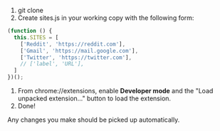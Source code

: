 1. git clone
1. Create sites.js in your working copy with the following form:
```js
(function () {
  this.SITES = [
    ['Reddit', 'https://reddit.com'],
    ['Gmail', 'https://mail.google.com'],
    ['Twitter', 'https://twitter.com'],
    // ['label', 'URL'],
  ]
})();
```
1. From chrome://extensions, enable **Developer mode** and the "Load unpacked extension..." button to load the extension.
1. Done!

Any changes you make should be picked up automatically.
